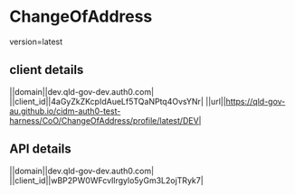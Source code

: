 
# ChangeOfAddress

version=latest

## client details

||domain||dev.qld-gov-dev.auth0.com|
||client_id||4aGyZkZKcpIdAueLf5TQaNPtq4OvsYNr|
||url||https://qld-gov-au.github.io/cidm-auth0-test-harness/CoO/ChangeOfAddress/profile/latest/DEV|


## API details

||domain||dev.qld-gov-dev.auth0.com|
||client_id||wBP2PW0WFcvIlrgylo5yGm3L2ojTRyk7|

